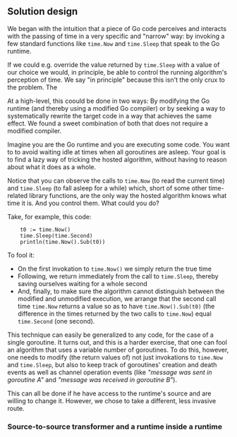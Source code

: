 
## Solution design

We began with the intuition that a piece of Go code perceives and interacts
with the passing of time in a very specific and "narrow" way: by invoking a few
standard functions like `time.Now` and `time.Sleep` that speak to the Go
runtime. 

If we could e.g. override the value returned by `time.Sleep` with a
value of our choice we would, in principle, be able to control the running algorithm's
perception of time. We say "in principle" because this isn't the only
crux to the problem. The 

At a high-level, this coould be done in two ways: By modifying the Go runtime (and thereby using
a modified Go compiler) or by seeking a way to systematically rewrite the target code
in a way that achieves the same effect. We found a sweet combination of both that 
does not require a modified compiler.

Imagine you are the Go runtime and you are executing some code. You want to
to avoid waiting idle at times when all goroutines are asleep. Your goal is
to find a lazy way of tricking the hosted algorithm, without having to reason
about what it does as a whole.

Notice that you can observe the calls to `time.Now` (to read the current time)
and `time.Sleep` (to fall asleep for a while) which, short of some other
time-related library functions, are the only way the hosted algorithm knows
what time it is. And you control them. What could you do?

Take, for example, this code:

		t0 := time.Now()
		time.Sleep(time.Second)
		println(time.Now().Sub(t0))

To fool it:

* On the first invokation to `time.Now()` we simply return the true time
* Following, we return immediately from the call to `time.Sleep`, thereby
saving ourselves waiting for a whole second
* And, finally, to make sure the algorithm cannot distinguish between
the modified and unmodified execution, we arrange that the second
call time `time.Now` returns a value so as to have `time.Now().Sub(t0)` (the
difference in the times returned by the two calls to `time.Now`) equal
`time.Second` (one second).

This technique can easily be generalized to any code, for the case of a single
goroutine. It turns out, and this is a harder exercise, that one can fool an
algorithm that uses a variable number of goroutines. To do this, however, one
needs to modify (the return values of) not just invokations to `time.Now` and 
`time.Sleep`, but also to keep track of goroutines' creation and death events 
as well as channel operation events (like _"message was sent in goroutine A"_
and _"message was received in goroutine B"_).

This can all be done if he have access to the runtime's source and are
willing to change it. However, we chose to take a different, less invasive
route.

### Source-to-source transformer and a runtime inside a runtime

